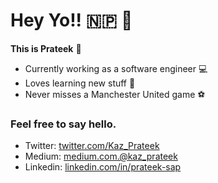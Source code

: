 # Hey Yo!! 🇳🇵 👋

**This is Prateek** :metal:

- Currently working as a software engineer :computer:
- Loves learning new stuff :pencil:
- Never misses a Manchester United game :soccer:

### Feel free to say hello.
- Twitter: [twitter.com/Kaz_Prateek](https://twitter.com/Kaz_Prateek)
- Medium: [medium.com.@kaz_prateek](https://medium.com/@kaz_prateek)
- Linkedin: [linkedin.com/in/prateek-sap](https://www.linkedin.com/in/prateek-sap/)




